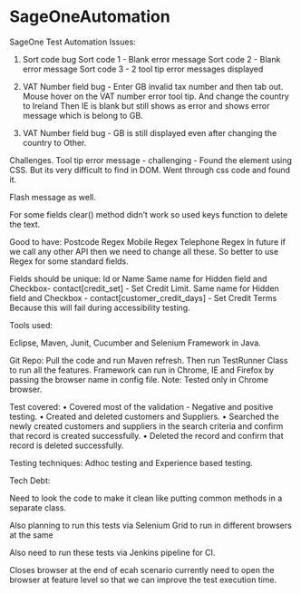 # SageOneAutomation
SageOne Test Automation
Issues:
1) Sort code bug
Sort code 1 - Blank error message
Sort code 2 - Blank error message
Sort code 3 - 2 tool tip error messages displayed

2) VAT Number field bug - 
Enter GB invalid tax number and then tab out.
Mouse hover on the VAT number error tool tip.
And change the country to Ireland
Then IE is blank but still shows as error and shows error message which is belong to GB. 

3) VAT Number field bug - 
	GB is still displayed even after changing the country to Other.

Challenges.
Tool tip error message - challenging - Found the element using CSS. But its very difficult to find in DOM. Went through css code and found it.

Flash message as well.

For some fields clear() method didn’t work so used keys function to delete the text.	

Good to have:
Postcode Regex
Mobile Regex
Telephone Regex
In future if we call any other API then we need to change all these. So better to use Regex for some standard fields.

Fields should be unique: Id or Name
Same name for Hidden field and Checkbox- contact[credit_set] - Set Credit Limit.
Same name for Hidden field and Checkbox - contact[customer_credit_days] - Set Credit Terms
Because this will fail during accessibility testing.


Tools used:

Eclipse, Maven, Junit, Cucumber and Selenium Framework in Java.

Git Repo: Pull the code and run Maven refresh.
Then run TestRunner Class to run all the features. Framework can run in Chrome, IE and Firefox by passing the browser name in config file.
Note: Tested only in Chrome browser.

Test covered:
•	Covered most of the validation - Negative and positive testing.
•	Created and deleted customers and Suppliers. 
•	Searched the newly created customers and suppliers in the search criteria and confirm that record is created successfully.
•	Deleted the record and confirm that record is deleted successfully.

Testing techniques: Adhoc testing and Experience based testing.

Tech Debt:

Need to look the code to make it clean like putting common methods in a separate class.

Also planning to run this tests via Selenium Grid to run in different browsers at the same 

Also need to run these tests via Jenkins pipeline for CI.

Closes browser at the end of ecah scenario currently need to open the browser at feature level so that we can improve the test execution time.
